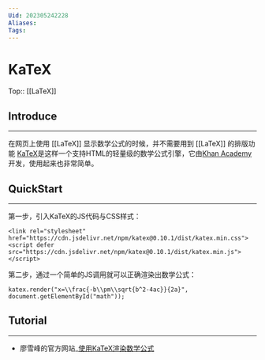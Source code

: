 ```yaml
---
Uid: 202305242228
Aliases: 
Tags: 
---
```

# KaTeX
Top:: [[LaTeX]]

## Introduce 
---
在网页上使用 [[LaTeX]] 显示数学公式的时候，并不需要用到 [[LaTeX]] 的排版功能
[KaTeX](https://katex.org/)是这样一个支持HTML的轻量级的数学公式引擎，它由[Khan Academy](https://www.khanacademy.org/)开发，使用起来也非常简单。

## QuickStart 
---
第一步，引入KaTeX的JS代码与CSS样式：

```
<link rel="stylesheet" href="https://cdn.jsdelivr.net/npm/katex@0.10.1/dist/katex.min.css">
<script defer src="https://cdn.jsdelivr.net/npm/katex@0.10.1/dist/katex.min.js"></script>
```

第二步，通过一个简单的JS调用就可以正确渲染出数学公式：

```
katex.render("x=\\frac{-b\\pm\\sqrt{b^2-4ac}}{2a}", document.getElementById("math"));
```

## Tutorial 
---
- 廖雪峰的官方网站_[使用KaTeX渲染数学公式](https://www.liaoxuefeng.com/article/1280024328011810)